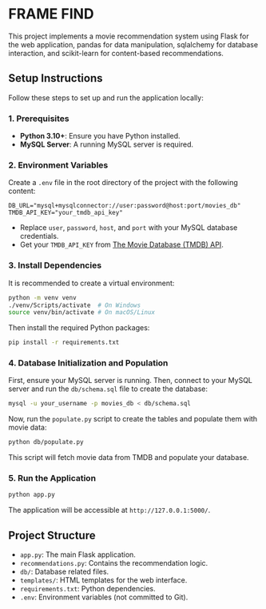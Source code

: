 # FRAME FIND

This project implements a movie recommendation system using Flask for the web application, pandas for data manipulation, sqlalchemy for database interaction, and scikit-learn for content-based recommendations.

## Setup Instructions

Follow these steps to set up and run the application locally:

### 1. Prerequisites

*   **Python 3.10+**: Ensure you have Python installed.
*   **MySQL Server**: A running MySQL server is required.

### 2. Environment Variables

Create a `.env` file in the root directory of the project with the following content:

```
DB_URL="mysql+mysqlconnector://user:password@host:port/movies_db"
TMDB_API_KEY="your_tmdb_api_key"
```

*   Replace `user`, `password`, `host`, and `port` with your MySQL database credentials.
*   Get your `TMDB_API_KEY` from [The Movie Database (TMDB) API](https://www.themoviedb.org/documentation/api).

### 3. Install Dependencies

It is recommended to create a virtual environment:

```bash
python -m venv venv
./venv/Scripts/activate  # On Windows
source venv/bin/activate # On macOS/Linux
```

Then install the required Python packages:

```bash
pip install -r requirements.txt
```

### 4. Database Initialization and Population

First, ensure your MySQL server is running. Then, connect to your MySQL server and run the `db/schema.sql` file to create the database:

```bash
mysql -u your_username -p movies_db < db/schema.sql
```

Now, run the `populate.py` script to create the tables and populate them with movie data:

```bash
python db/populate.py
```

This script will fetch movie data from TMDB and populate your database.

### 5. Run the Application

```bash
python app.py
```

The application will be accessible at `http://127.0.0.1:5000/`.

## Project Structure

*   `app.py`: The main Flask application.
*   `recommendations.py`: Contains the recommendation logic.
*   `db/`: Database related files.
*   `templates/`: HTML templates for the web interface.
*   `requirements.txt`: Python dependencies.
*   `.env`: Environment variables (not committed to Git). 